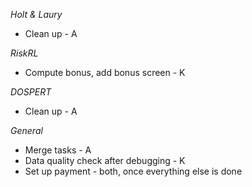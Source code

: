*Holt & Laury*
* Clean up - A

*RiskRL*
* Compute bonus, add bonus screen - K

*DOSPERT* 
* Clean up - A

*General*
* Merge tasks - A
* Data quality check after debugging - K
* Set up payment - both, once everything else is done
 

